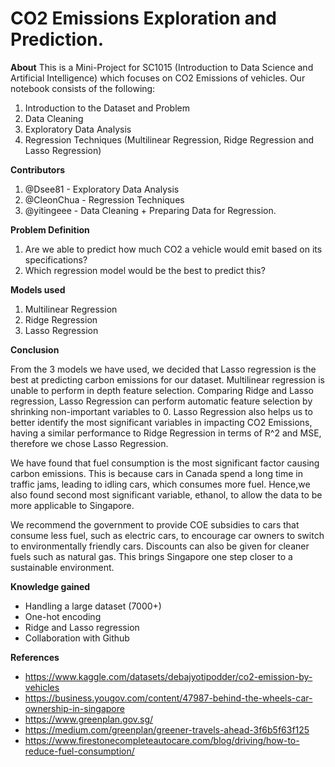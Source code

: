 # CO2 Emissions Exploration and Prediction. 
**About**
This is a Mini-Project for SC1015 (Introduction to Data Science and Artificial Intelligence) which focuses on CO2 Emissions of vehicles. Our notebook consists of the following:
1. Introduction to the Dataset and Problem
2. Data Cleaning
3. Exploratory Data Analysis
4. Regression Techniques (Multilinear Regression, Ridge Regression and Lasso Regression)

**Contributors**
1. @Dsee81 - Exploratory Data Analysis
2. @CleonChua - Regression Techniques
3. @yitingeee - Data Cleaning + Preparing Data for Regression.

**Problem Definition**
1. Are we able to predict how much CO2 a vehicle would emit based on its specifications?
2. Which regression model would be the best to predict this?

**Models used**
1. Multilinear Regression
2. Ridge Regression
3. Lasso Regression

**Conclusion**

From the 3 models we have used, we decided that Lasso regression is the best at predicting carbon emissions for our dataset. Multilinear regression is unable to perform in depth feature selection. Comparing Ridge and Lasso regression, Lasso Regression can perform automatic feature selection by shrinking non-important variables to 0. Lasso Regression also helps us to better identify the most significant variables in impacting CO2 Emissions, having a similar performance to Ridge Regression in terms of R^2 and MSE, therefore we chose Lasso Regression.

We have found that fuel consumption is the most significant factor causing carbon emissions. This is because cars in Canada spend a long time in traffic jams, leading to idling cars, which consumes more fuel. Hence,we also found second most significant variable, ethanol, to allow the data to be more applicable to Singapore. 

We recommend the government to provide COE subsidies to cars that consume less fuel, such as electric cars, to encourage car owners to switch to environmentally friendly cars. Discounts can also be given for cleaner fuels such as natural gas. This brings Singapore one step closer to a sustainable environment. 

**Knowledge gained**
- Handling a large dataset (7000+)
- One-hot encoding
- Ridge and Lasso regression
- Collaboration with Github


**References**
- https://www.kaggle.com/datasets/debajyotipodder/co2-emission-by-vehicles
- https://business.yougov.com/content/47987-behind-the-wheels-car-ownership-in-singapore
- https://www.greenplan.gov.sg/
- https://medium.com/greenplan/greener-travels-ahead-3f6b5f63f125
- https://www.firestonecompleteautocare.com/blog/driving/how-to-reduce-fuel-consumption/
